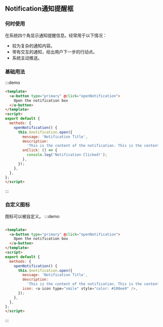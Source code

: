 ## Notification通知提醒框
  
<!-- 详细文档见[Ant-Design-Vue Notification](https://antdv.com/components/notification-cn/) -->
### 何时使用

在系统四个角显示通知提醒信息。经常用于以下情况：

+ 较为复杂的通知内容。
+ 带有交互的通知，给出用户下一步的行动点。
+ 系统主动推送。
### 基础用法
  
:::demo
```html
<template>
  <a-button type="primary" @click="openNotification">
    Open the notification box
  </a-button>
</template>
<script>
export default {
  methods: {
    openNotification() {
      this.$notification.open({
        message: 'Notification Title',
        description:
          'This is the content of the notification. This is the content of the notification. This is the content of the notification.',
        onClick: () => {
          console.log('Notification Clicked!');
        },
      });
    },
  },
};
</script>
```
:::

### 自定义图标
图标可以被自定义。
:::demo
```html

<template>
  <a-button type="primary" @click="openNotification">
    Open the notification box
  </a-button>
</template>
<script>
export default {
  methods: {
    openNotification() {
      this.$notification.open({
        message: 'Notification Title',
        description:
          'This is the content of the notification. This is the content of the notification. This is the content of the notification.',
        icon: <a-icon type="smile" style="color: #108ee9" />,
      });
    },
  },
};
</script>
```
:::


